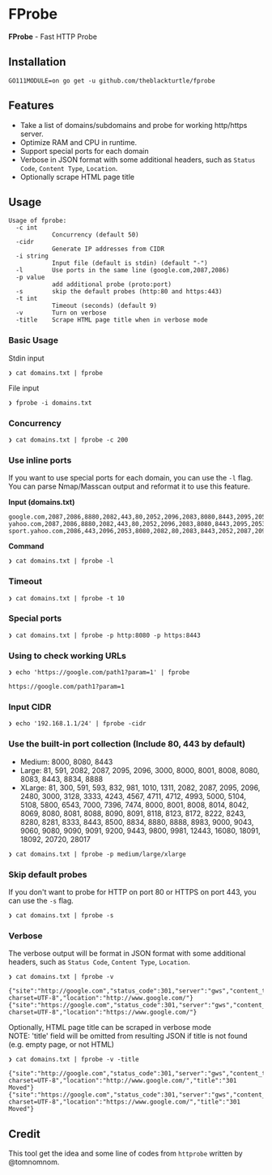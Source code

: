 # FProbe
**FProbe** - Fast HTTP Probe

## Installation
```
GO111MODULE=on go get -u github.com/theblackturtle/fprobe
```

## Features
- Take a list of domains/subdomains and probe for working http/https server.
- Optimize RAM and CPU in runtime.
- Support special ports for each domain
- Verbose in JSON format with some additional headers, such as `Status Code`, `Content Type`, `Location`.
- Optionally scrape HTML page title
 
## Usage
```
Usage of fprobe:
  -c int
            Concurrency (default 50)
  -cidr
            Generate IP addresses from CIDR
  -i string
            Input file (default is stdin) (default "-")
  -l        Use ports in the same line (google.com,2087,2086)
  -p value
            add additional probe (proto:port)
  -s        skip the default probes (http:80 and https:443)
  -t int
            Timeout (seconds) (default 9)
  -v        Turn on verbose
  -title    Scrape HTML page title when in verbose mode
```

### Basic Usage
Stdin input
```
❯ cat domains.txt | fprobe
```

File input
```
❯ fprobe -i domains.txt
```

### Concurrency
```
❯ cat domains.txt | fprobe -c 200
```

### Use inline ports
If you want to use special ports for each domain, you can use the `-l` flag. You can parse Nmap/Masscan output and reformat it to use this feature.

**Input (domains.txt)**
```
google.com,2087,2086,8880,2082,443,80,2052,2096,2083,8080,8443,2095,2053
yahoo.com,2087,2086,8880,2082,443,80,2052,2096,2083,8080,8443,2095,2053
sport.yahoo.com,2086,443,2096,2053,8080,2082,80,2083,8443,2052,2087,2095,8880
```

**Command**
```
❯ cat domains.txt | fprobe -l
```

### Timeout
```
❯ cat domains.txt | fprobe -t 10
```

### Special ports
```
❯ cat domains.txt | fprobe -p http:8080 -p https:8443
```

### Using to check working URLs
```
❯ echo 'https://google.com/path1?param=1' | fprobe

https://google.com/path1?param=1
```

### Input CIDR
```
❯ echo '192.168.1.1/24' | fprobe -cidr
```

### Use the built-in port collection (Include 80, 443 by default)
- Medium: 8000, 8080, 8443
- Large: 81, 591, 2082, 2087, 2095, 2096, 3000, 8000, 8001, 8008, 8080, 8083, 8443, 8834, 8888
- XLarge: 81, 300, 591, 593, 832, 981, 1010, 1311, 2082, 2087, 2095, 2096, 2480, 3000, 3128, 3333, 4243, 4567, 4711, 4712, 4993, 5000, 5104, 5108, 5800, 6543, 7000, 7396, 7474, 8000, 8001, 8008, 8014, 8042, 8069, 8080, 8081, 8088, 8090, 8091, 8118, 8123, 8172, 8222, 8243, 8280, 8281, 8333, 8443, 8500, 8834, 8880, 8888, 8983, 9000, 9043, 9060, 9080, 9090, 9091, 9200, 9443, 9800, 9981, 12443, 16080, 18091, 18092, 20720, 28017

```
❯ cat domains.txt | fprobe -p medium/large/xlarge
```

### Skip default probes
If you don't want to probe for HTTP on port 80 or HTTPS on port 443, you can use the `-s` flag.
```
❯ cat domains.txt | fprobe -s
```

### Verbose
The verbose output will be format in JSON format with some additional headers, such as `Status Code`, `Content Type`, `Location`.
```
❯ cat domains.txt | fprobe -v
```
```
{"site":"http://google.com","status_code":301,"server":"gws","content_type":"text/html; charset=UTF-8","location":"http://www.google.com/"}
{"site":"https://google.com","status_code":301,"server":"gws","content_type":"text/html; charset=UTF-8","location":"https://www.google.com/"}
```
Optionally, HTML page title can be scraped in verbose mode<br>
NOTE: 'title' field will be omitted from resulting JSON if title is not found (e.g. empty page, or not HTML)
```
❯ cat domains.txt | fprobe -v -title
```
```
{"site":"http://google.com","status_code":301,"server":"gws","content_type":"text/html; charset=UTF-8","location":"http://www.google.com/","title":"301 Moved"}
{"site":"https://google.com","status_code":301,"server":"gws","content_type":"text/html; charset=UTF-8","location":"https://www.google.com/","title":"301 Moved"}
```

## Credit
This tool get the idea and some line of codes from `httprobe` written by @tomnomnom.